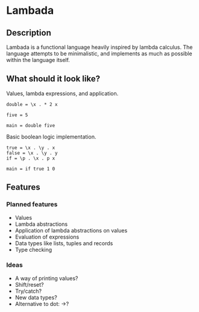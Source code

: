# Lambada

## Description
Lambada is a functional language heavily inspired by lambda calculus.
The language attempts to be minimalistic, and implements as much as possible within the language itself.

## What should it look like?

Values, lambda expressions, and application.

```
double = \x . * 2 x

five = 5

main = double five
```

Basic boolean logic implementation.
```
true = \x . \y . x
false = \x . \y . y
if = \p . \x . p x

main = if true 1 0
```
## Features

### Planned features
* Values
* Lambda abstractions
* Application of lambda abstractions on values
* Evaluation of expressions
* Data types like lists, tuples and records
* Type checking

### Ideas
* A way of printing values?
* Shift/reset?
* Try/catch?
* New data types?
* Alternative to dot: ->?
